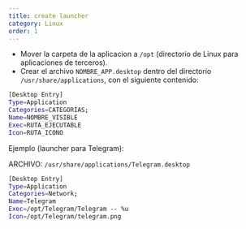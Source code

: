 ```yaml
---
title: create launcher
category: Linux
order: 1
---
```


- Mover la carpeta de la aplicacion a `/opt` (directorio de Linux para aplicaciones de terceros).
- Crear el archivo `NOMBRE_APP.desktop` dentro del directorio `/usr/share/applications`, con el siguiente contenido:

```bash
[Desktop Entry]
Type=Application
Categories=CATEGORÍAS;
Name=NOMBRE_VISIBLE
Exec=RUTA_EJECUTABLE
Icon=RUTA_ICONO
```

Ejemplo (launcher para Telegram):

ARCHIVO: `/usr/share/applications/Telegram.desktop`

```bash
[Desktop Entry]
Type=Application
Categories=Network;
Name=Telegram
Exec=/opt/Telegram/Telegram -- %u
Icon=/opt/Telegram/telegram.png
```